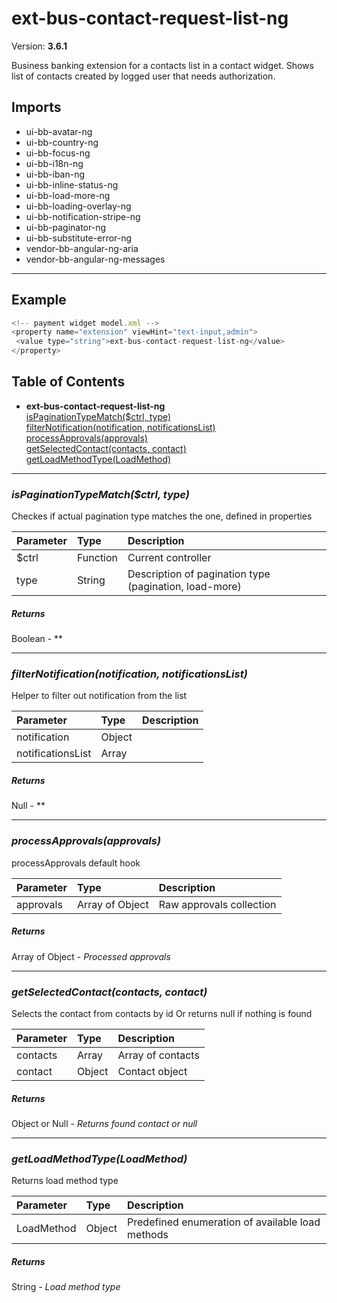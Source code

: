 # ext-bus-contact-request-list-ng


Version: **3.6.1**

Business banking extension for a contacts list in a contact widget.
Shows list of contacts created by logged user that needs authorization.

## Imports

* ui-bb-avatar-ng
* ui-bb-country-ng
* ui-bb-focus-ng
* ui-bb-i18n-ng
* ui-bb-iban-ng
* ui-bb-inline-status-ng
* ui-bb-load-more-ng
* ui-bb-loading-overlay-ng
* ui-bb-notification-stripe-ng
* ui-bb-paginator-ng
* ui-bb-substitute-error-ng
* vendor-bb-angular-ng-aria
* vendor-bb-angular-ng-messages

---

## Example

```javascript
<!-- payment widget model.xml -->
<property name="extension" viewHint="text-input,admin">
 <value type="string">ext-bus-contact-request-list-ng</value>
</property>
```

## Table of Contents
- **ext-bus-contact-request-list-ng**<br/>    <a href="#ext-bus-contact-request-list-ngisPaginationTypeMatch">isPaginationTypeMatch($ctrl, type)</a><br/>    <a href="#ext-bus-contact-request-list-ngfilterNotification">filterNotification(notification, notificationsList)</a><br/>    <a href="#ext-bus-contact-request-list-ngprocessApprovals">processApprovals(approvals)</a><br/>    <a href="#ext-bus-contact-request-list-nggetSelectedContact">getSelectedContact(contacts, contact)</a><br/>    <a href="#ext-bus-contact-request-list-nggetLoadMethodType">getLoadMethodType(LoadMethod)</a><br/>

---

### <a name="ext-bus-contact-request-list-ngisPaginationTypeMatch"></a>*isPaginationTypeMatch($ctrl, type)*

Checkes if actual pagination type matches the one, defined in properties

| Parameter | Type | Description |
| :-- | :-- | :-- |
| $ctrl | Function | Current controller |
| type | String | Description of pagination type (pagination, load-more) |

##### Returns

Boolean - **

---

### <a name="ext-bus-contact-request-list-ngfilterNotification"></a>*filterNotification(notification, notificationsList)*

Helper to filter out notification from the list

| Parameter | Type | Description |
| :-- | :-- | :-- |
| notification | Object |  |
| notificationsList | Array |  |

##### Returns

Null - **

---

### <a name="ext-bus-contact-request-list-ngprocessApprovals"></a>*processApprovals(approvals)*

processApprovals default hook

| Parameter | Type | Description |
| :-- | :-- | :-- |
| approvals | Array of Object | Raw approvals collection |

##### Returns

Array of Object - *Processed approvals*

---

### <a name="ext-bus-contact-request-list-nggetSelectedContact"></a>*getSelectedContact(contacts, contact)*

Selects the contact from contacts by id
Or returns null if nothing is found

| Parameter | Type | Description |
| :-- | :-- | :-- |
| contacts | Array | Array of contacts |
| contact | Object | Contact object |

##### Returns

Object or Null - *Returns found contact or null*

---

### <a name="ext-bus-contact-request-list-nggetLoadMethodType"></a>*getLoadMethodType(LoadMethod)*

Returns load method type

| Parameter | Type | Description |
| :-- | :-- | :-- |
| LoadMethod | Object | Predefined enumeration of available load methods |

##### Returns

String - *Load method type*
